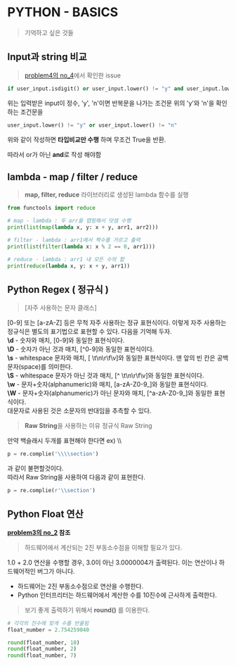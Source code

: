 # PYTHON - BASICS

> 기억하고 싶은 것들

## Input과 string 비교
> [problem4의 no_4](https://github.com/luckycontrol/python-basics/blob/master/problem3/no_4.py)에서 확인한 issue
```python
if user_input.isdigit() or user_input.lower() != "y" and user_input.lower() != "n":
```
위는 입력받은 input이 정수, 'y', 'n'이면 반복문을 나가는 조건문
위의 'y'와 'n'을 확인하는 조건문을  
```python
user_input.lower() != "y" or user_input.lower() != "n"
```
위와 같이 작성하면 **타입비교만 수행** 하며 무조건 True을 반환.

따라서 or가 아닌 **and**로 작성 해야함

## lambda - map / filter / reduce
> **map, filter, reduce** 라이브러리로 생성된 lambda 함수를 실행

```python
from functools import reduce

# map - lambda : 두 arr을 맵핑해서 덧셈 수행
print(list(map(lambda x, y: x + y, arr1, arr2)))

# filter - lambda : arr1에서 짝수를 거르고 출력
print(list(filter(lambda x: x % 2 == 0, arr1)))

# reduce - lambda : arr1 내 모든 수의 합 
print(reduce(lambda x, y: x + y, arr1))
```

## Python Regex ( 정규식 )
> [자주 사용하는 문자 클래스]  

[0-9] 또는 [a-zA-Z] 등은 무척 자주 사용하는 정규 표현식이다. 이렇게 자주 사용하는 정규식은 별도의 표기법으로 표현할 수 있다. 다음을 기억해 두자.  
**\d** - 숫자와 매치, [0-9]와 동일한 표현식이다.  
**\D** - 숫자가 아닌 것과 매치, [^0-9]와 동일한 표현식이다.  
**\s** - whitespace 문자와 매치, [ \t\n\r\f\v]와 동일한 표현식이다. 맨 앞의 빈 칸은 공백문자(space)를 의미한다.  
**\S** - whitespace 문자가 아닌 것과 매치, [^ \t\n\r\f\v]와 동일한 표현식이다.  
**\w** - 문자+숫자(alphanumeric)와 매치, [a-zA-Z0-9_]와 동일한 표현식이다.  
**\W** - 문자+숫자(alphanumeric)가 아닌 문자와 매치, [^a-zA-Z0-9_]와 동일한 표현식이다.  
대문자로 사용된 것은 소문자의 반대임을 추측할 수 있다.  


> **Raw String**을 사용하는 이유
정규식 Raw String

만약 백슬래시 두개를 표현해야 한다면 ex) \\\
```python
p = re.complie('\\\\section') 
```  
과 같이 불편할것이다.  
따라서 Raw String을 사용하여 다음과 같이 표현한다.
```python
p = re.complie(r'\\section')
```  

## Python Float 연산
**[problem3의 no_2](https://github.com/luckycontrol/python-basics/blob/master/problem3/no_2.py) 참조**
> 하드웨어에서 계산되는 2진 부동소수점을 이해할 필요가 있다.

1.0 + 2.0 연산을 수행할 경우, 3.0이 아닌 3.0000004가 출력된다.
이는 연산이나 하드웨어적인 버그가 아니다. 
- 하드웨어는 2진 부동소수점으로 연산을 수행한다.
- Python 인터프리터는 하드웨어에서 계산한 수를 10진수에 근사하게 출력한다.

> 보기 좋게 출력하기 위해서 **round()** 를 이용한다.
```python
# 각각의 진수에 맞게 수를 반올림
float_number = 2.754259040

round(float_number, 10)
round(float_number, 2)
round(float_number, 7)

``` 
